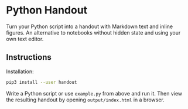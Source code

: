 # Python Handout

Turn your Python script into a handout with Markdown text and inline figures.
An alternative to notebooks without hidden state and using your own text
editor.

## Instructions

Installation:

```sh
pip3 install --user handout
```

Write a Python script or use `example.py` from above and run it. Then view the
resulting handout by opening `output/index.html` in a browser.

